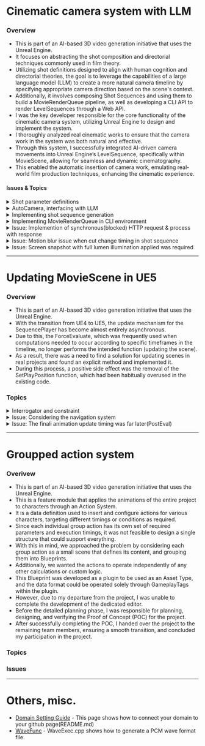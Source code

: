 
# Cinematic camera system with LLM
### Overview
- This is part of an AI-based 3D video generation initiative that uses the Unreal Engine.
- It focuses on abstracting the shot composition and directorial techniques commonly used in film theory.
- Utilizing shot definitions designed to align with human cognition and directorial theories, the goal is to leverage the capabilities of a large language model (LLM) to create a more natural camera timeline by specifying appropriate camera direction based on the scene's context.
- Additionally, it involves composing Shot Sequences and using them to build a MovieRenderQueue pipeline, as well as developing a CLI API to render LevelSequences through a Web API.
- I was the key developer responsible for the core functionality of the cinematic camera system, utilizing Unreal Engine to design and implement the system.
- I thoroughly analyzed real cinematic works to ensure that the camera work in the system was both natural and effective.
- Through this system, I successfully integrated AI-driven camera movements into Unreal Engine’s LevelSequence, specifically within MovieScene, allowing for seamless and dynamic cinematography.
- This enabled the automatic insertion of camera work, emulating real-world film production techniques, enhancing the cinematic experience.

#### Issues & Topics
<details>
  <summary>Shot parameter definitions</summary>
</details>
<details>
  <summary>AutoCamera, interfacing with LLM</summary>
</details>
<details>
  <summary>Implementing shot sequence generation</summary>
</details>
<details>
  <summary>Implementing MovieRenderQueue in CLI environment</summary>
</details>
<details>
  <summary>Issue: Implemention of synchronous(blocked) HTTP request & process with response</summary>
</details>
<details>
  <summary>Issue: Motion blur issue when cut change timing in shot sequence</summary>
</details>
<details>
  <summary>Issue: Screen snapshot with full lumen illumination applied was required</summary>
</details>

---

# Updating MovieScene in UE5
### Overview
- This is part of an AI-based 3D video generation initiative that uses the Unreal Engine.
- With the transition from UE4 to UE5, the update mechanism for the SequencePlayer has become almost entirely asynchronous.
- Due to this, the ForceEvaluate, which was frequently used when computations needed to occur according to specific timeframes in the timeline, no longer performs the intended function (updating the scene).
- As a result, there was a need to find a solution for updating scenes in real projects and found an explicit method and implemented it.
- During this process, a positive side effect was the removal of the SetPlayPosition function, which had been habitually overused in the existing code.

### Topics
<details>
  <summary>Interrogator and constraint</summary>
</details>
<details>
  <summary>Issue: Considering the navigation system</summary>
</details>
<details>
  <summary>Issue: The finali animation update timing was far later(PostEval)</summary>
</details>

---

# Groupped action system
### Overivew
- This is part of an AI-based 3D video generation initiative that uses the Unreal Engine.
- This is a feature module that applies the animations of the entire project to characters through an Action System.
- It is a data definition used to insert and configure actions for various characters, targeting different timings or conditions as required.
- Since each individual group action has its own set of required parameters and execution timings, it was not feasible to design a single structure that could support everything.
- With this in mind, we approached the problem by considering each group action as a small scene that defines its content, and grouping them into Blueprints.
- Additionally, we wanted the actions to operate independently of any other calculations or custom logic.
- This Blueprint was developed as a plugin to be used as an Asset Type, and the data format could be operated solely through GameplayTags within the plugin.
- However, due to my departure from the project, I was unable to complete the development of the dedicated editor.
- Before the detailed planning phase, I was responsible for planning, designing, and verifying the Proof of Concept (POC) for the project.
- After successfully completing the POC, I handed over the project to the remaining team members, ensuring a smooth transition, and concluded my participation in the project.

### Topics

### Issues


---
# Others, misc.
- [Domain Setting Guide](https://github.com/dcode1119/DomainSettingGuide) - This page shows how to connect your domain to your github page(README.md)
- [WaveFunc](https://github.com/dcode1119/WaveFunc) - WaveExec.cpp shows how to generate a PCM wave format file.
